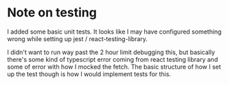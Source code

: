 # Note on testing

I added some basic unit tests. It looks like I may have configured something wrong while setting up jest / react-testing-library.

I didn't want to run way past the 2 hour limit debugging this, but basically there's some kind of typescript error coming from react testing library and some of error with how I mocked the fetch. The basic structure of how I set up the test though is how I would implement tests for this.